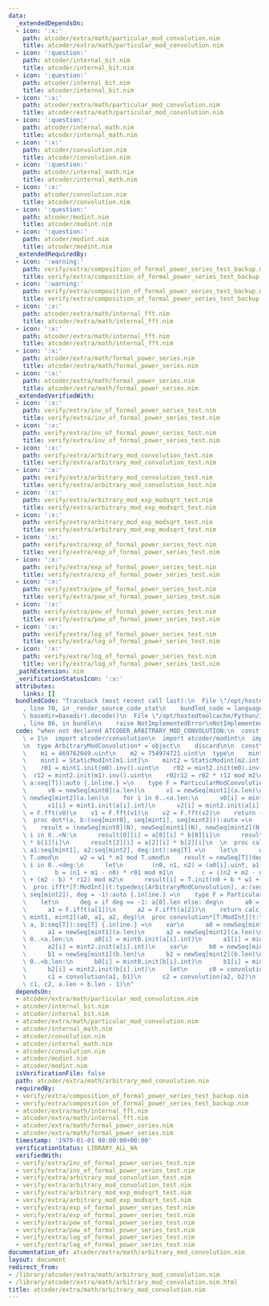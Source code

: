 ```yaml
---
data:
  _extendedDependsOn:
  - icon: ':x:'
    path: atcoder/extra/math/particular_mod_convolution.nim
    title: atcoder/extra/math/particular_mod_convolution.nim
  - icon: ':question:'
    path: atcoder/internal_bit.nim
    title: atcoder/internal_bit.nim
  - icon: ':question:'
    path: atcoder/internal_bit.nim
    title: atcoder/internal_bit.nim
  - icon: ':x:'
    path: atcoder/extra/math/particular_mod_convolution.nim
    title: atcoder/extra/math/particular_mod_convolution.nim
  - icon: ':question:'
    path: atcoder/internal_math.nim
    title: atcoder/internal_math.nim
  - icon: ':x:'
    path: atcoder/convolution.nim
    title: atcoder/convolution.nim
  - icon: ':question:'
    path: atcoder/internal_math.nim
    title: atcoder/internal_math.nim
  - icon: ':x:'
    path: atcoder/convolution.nim
    title: atcoder/convolution.nim
  - icon: ':question:'
    path: atcoder/modint.nim
    title: atcoder/modint.nim
  - icon: ':question:'
    path: atcoder/modint.nim
    title: atcoder/modint.nim
  _extendedRequiredBy:
  - icon: ':warning:'
    path: verify/extra/composition_of_formal_power_series_test_backup.nim
    title: verify/extra/composition_of_formal_power_series_test_backup.nim
  - icon: ':warning:'
    path: verify/extra/composition_of_formal_power_series_test_backup.nim
    title: verify/extra/composition_of_formal_power_series_test_backup.nim
  - icon: ':x:'
    path: atcoder/extra/math/internal_fft.nim
    title: atcoder/extra/math/internal_fft.nim
  - icon: ':x:'
    path: atcoder/extra/math/internal_fft.nim
    title: atcoder/extra/math/internal_fft.nim
  - icon: ':x:'
    path: atcoder/extra/math/formal_power_series.nim
    title: atcoder/extra/math/formal_power_series.nim
  - icon: ':x:'
    path: atcoder/extra/math/formal_power_series.nim
    title: atcoder/extra/math/formal_power_series.nim
  _extendedVerifiedWith:
  - icon: ':x:'
    path: verify/extra/inv_of_formal_power_series_test.nim
    title: verify/extra/inv_of_formal_power_series_test.nim
  - icon: ':x:'
    path: verify/extra/inv_of_formal_power_series_test.nim
    title: verify/extra/inv_of_formal_power_series_test.nim
  - icon: ':x:'
    path: verify/extra/arbitrary_mod_convolution_test.nim
    title: verify/extra/arbitrary_mod_convolution_test.nim
  - icon: ':x:'
    path: verify/extra/arbitrary_mod_convolution_test.nim
    title: verify/extra/arbitrary_mod_convolution_test.nim
  - icon: ':x:'
    path: verify/extra/arbitrary_mod_exp_modsqrt_test.nim
    title: verify/extra/arbitrary_mod_exp_modsqrt_test.nim
  - icon: ':x:'
    path: verify/extra/arbitrary_mod_exp_modsqrt_test.nim
    title: verify/extra/arbitrary_mod_exp_modsqrt_test.nim
  - icon: ':x:'
    path: verify/extra/exp_of_formal_power_series_test.nim
    title: verify/extra/exp_of_formal_power_series_test.nim
  - icon: ':x:'
    path: verify/extra/exp_of_formal_power_series_test.nim
    title: verify/extra/exp_of_formal_power_series_test.nim
  - icon: ':x:'
    path: verify/extra/pow_of_formal_power_series_test.nim
    title: verify/extra/pow_of_formal_power_series_test.nim
  - icon: ':x:'
    path: verify/extra/pow_of_formal_power_series_test.nim
    title: verify/extra/pow_of_formal_power_series_test.nim
  - icon: ':x:'
    path: verify/extra/log_of_formal_power_series_test.nim
    title: verify/extra/log_of_formal_power_series_test.nim
  - icon: ':x:'
    path: verify/extra/log_of_formal_power_series_test.nim
    title: verify/extra/log_of_formal_power_series_test.nim
  _pathExtension: nim
  _verificationStatusIcon: ':x:'
  attributes:
    links: []
  bundledCode: "Traceback (most recent call last):\n  File \"/opt/hostedtoolcache/Python/3.8.5/x64/lib/python3.8/site-packages/onlinejudge_verify/documentation/build.py\"\
    , line 70, in _render_source_code_stat\n    bundled_code = language.bundle(stat.path,\
    \ basedir=basedir).decode()\n  File \"/opt/hostedtoolcache/Python/3.8.5/x64/lib/python3.8/site-packages/onlinejudge_verify/languages/nim.py\"\
    , line 86, in bundle\n    raise NotImplementedError\nNotImplementedError\n"
  code: "when not declared ATCODER_ARBITRARY_MOD_CONVOLUTION:\n  const ATCODER_ARBITRARY_MOD_CONVOLUTION*\
    \ = 1\n  import atcoder/convolution\n  import atcoder/modint\n  import atcoder/extra/math/particular_mod_convolution\n\
    \n  type ArbitraryModConvolution* = object\n    discard\n\n  const\n    m0 = 167772161.uint\n\
    \    m1 = 469762049.uint\n    m2 = 754974721.uint\n  type\n    mint0 = StaticModInt[m0.int]\n\
    \    mint1 = StaticModInt[m1.int]\n    mint2 = StaticModint[m2.int]\n\n  const\n\
    \    r01 = mint1.init(m0).inv().uint\n    r02 = mint2.init(m0).inv().uint\n  \
    \  r12 = mint2.init(m1).inv().uint\n    r02r12 = r02 * r12 mod m2\n\n  proc fft*[T:ModInt](t:typedesc[ArbitraryModConvolution],\
    \ a:seq[T]):auto {.inline.} =\n    type F = ParticularModConvolution\n    var\n\
    \      v0 = newSeq[mint0](a.len)\n      v1 = newSeq[mint1](a.len)\n      v2 =\
    \ newSeq[mint2](a.len)\n    for i in 0..<a.len:\n      v0[i] = mint0.init(a[i].int)\n\
    \      v1[i] = mint1.init(a[i].int)\n      v2[i] = mint2.init(a[i].int)\n    v0\
    \ = F.fft(v0)\n    v1 = F.fft(v1)\n    v2 = F.fft(v2)\n    return (v0,v1,v2)\n\
    \  proc dot*(a, b:(seq[mint0], seq[mint1], seq[mint2])):auto =\n    let N = a[0].len\n\
    \    result = (newSeq[mint0](N), newSeq[mint1](N), newSeq[mint2](N))\n    for\
    \ i in 0..<N:\n      result[0][i] = a[0][i] * b[0][i]\n      result[1][i] = a[1][i]\
    \ * b[1][i]\n      result[2][i] = a[2][i] * b[2][i]\n  \n  proc calc_garner[T:ModInt](a0:seq[mint0],\
    \ a1:seq[mint1], a2:seq[mint2], deg:int):seq[T] =\n    let\n      w1 = m0 mod\
    \ T.umod\n      w2 = w1 * m1 mod T.umod\n    result = newSeq[T](deg)\n    for\
    \ i in 0..<deg:\n      let\n        (n0, n1, n2) = (a0[i].uint, a1[i].uint, a2[i].uint)\n\
    \        b = (n1 + m1 - n0) * r01 mod m1\n        c = ((n2 + m2 - n0) * r02r12\
    \ + (m2 - b) * r12) mod m2\n      result[i] = T.init(n0 + b * w1 + c * w2)\n\n\
    \  proc ifft*[T:ModInt](t:typedesc[ArbitraryModConvolution], a:(seq[mint0], seq[mint1],\
    \ seq[mint2]), deg = -1):auto {.inline.} =\n    type F = ParticularModConvolution\n\
    \    let\n      deg = if deg == -1: a[0].len else: deg\n      a0 = F.ifft(a[0])\n\
    \      a1 = F.ifft(a[1])\n      a2 = F.ifft(a[2])\n    return calc_garner[T, mint0,\
    \ mint1, mint2](a0, a1, a2, deg)\n  proc convolution*[T:ModInt](t:typedesc[ArbitraryModConvolution],\
    \ a, b:seq[T]):seq[T] {.inline.} =\n    var\n      a0 = newSeq[mint0](a.len)\n\
    \      a1 = newSeq[mint1](a.len)\n      a2 = newSeq[mint2](a.len)\n    for i in\
    \ 0..<a.len:\n      a0[i] = mint0.init(a[i].int)\n      a1[i] = mint1.init(a[i].int)\n\
    \      a2[i] = mint2.init(a[i].int)\n    var\n      b0 = newSeq[mint0](b.len)\n\
    \      b1 = newSeq[mint1](b.len)\n      b2 = newSeq[mint2](b.len)\n    for i in\
    \ 0..<b.len:\n      b0[i] = mint0.init(b[i].int)\n      b1[i] = mint1.init(b[i].int)\n\
    \      b2[i] = mint2.init(b[i].int)\n    let\n      c0 = convolution(a0, b0)\n\
    \      c1 = convolution(a1, b1)\n      c2 = convolution(a2, b2)\n    return calc_garner[T](c0,\
    \ c1, c2, a.len + b.len - 1)\n"
  dependsOn:
  - atcoder/extra/math/particular_mod_convolution.nim
  - atcoder/internal_bit.nim
  - atcoder/internal_bit.nim
  - atcoder/extra/math/particular_mod_convolution.nim
  - atcoder/internal_math.nim
  - atcoder/convolution.nim
  - atcoder/internal_math.nim
  - atcoder/convolution.nim
  - atcoder/modint.nim
  - atcoder/modint.nim
  isVerificationFile: false
  path: atcoder/extra/math/arbitrary_mod_convolution.nim
  requiredBy:
  - verify/extra/composition_of_formal_power_series_test_backup.nim
  - verify/extra/composition_of_formal_power_series_test_backup.nim
  - atcoder/extra/math/internal_fft.nim
  - atcoder/extra/math/internal_fft.nim
  - atcoder/extra/math/formal_power_series.nim
  - atcoder/extra/math/formal_power_series.nim
  timestamp: '1970-01-01 00:00:00+00:00'
  verificationStatus: LIBRARY_ALL_WA
  verifiedWith:
  - verify/extra/inv_of_formal_power_series_test.nim
  - verify/extra/inv_of_formal_power_series_test.nim
  - verify/extra/arbitrary_mod_convolution_test.nim
  - verify/extra/arbitrary_mod_convolution_test.nim
  - verify/extra/arbitrary_mod_exp_modsqrt_test.nim
  - verify/extra/arbitrary_mod_exp_modsqrt_test.nim
  - verify/extra/exp_of_formal_power_series_test.nim
  - verify/extra/exp_of_formal_power_series_test.nim
  - verify/extra/pow_of_formal_power_series_test.nim
  - verify/extra/pow_of_formal_power_series_test.nim
  - verify/extra/log_of_formal_power_series_test.nim
  - verify/extra/log_of_formal_power_series_test.nim
documentation_of: atcoder/extra/math/arbitrary_mod_convolution.nim
layout: document
redirect_from:
- /library/atcoder/extra/math/arbitrary_mod_convolution.nim
- /library/atcoder/extra/math/arbitrary_mod_convolution.nim.html
title: atcoder/extra/math/arbitrary_mod_convolution.nim
---
```


